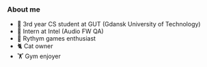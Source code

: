 ### About me

- 🏫 3rd year CS student at GUT (Gdansk University of Technology)
- 🔵 Intern at Intel (Audio FW QA)
- 🎵 Rythym games enthusiast
- 🐈 Cat owner
- 🏋️ Gym enjoyer
